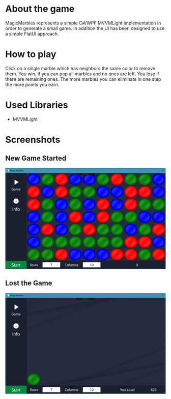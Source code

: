 # About the game
MagicMarbles represents a simple C#/WPF MVVMLight implementation in order to generate a small game. 
In addition the UI has been designed to use a simple FlatUI approach. 

# How to play
Click on a single marble which has neighbors the same color to remove 
them. You win, if you can pop all marbles and no ones are left. You lose if there are remaining ones.
The more marbles you can eliminate in one step the more points you earn. 

# Used Libraries
- MVVMLight

# Screenshots
## New Game Started
![Alt text](https://github.com/ChristopherFH/MagicMarbles/blob/master/MagicMarbles/MagicMarbles/Assets/Screenshot.png "New Game Started")

## Lost the Game
![Alt text](https://github.com/ChristopherFH/MagicMarbles/blob/master/MagicMarbles/MagicMarbles/Assets/Screenshot_1.png "Lost the Game")
